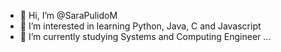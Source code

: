 - 👋 Hi, I’m @SaraPulidoM
- 👀 I’m interested in learning Python, Java, C and Javascript
- 🚀 I’m currently studying Systems and Computing Engineer ...

<!---
SaraPulidoM/SaraPulidoM is a ✨ special ✨ repository because its `README.md` (this file) appears on your GitHub profile.
You can click the Preview link to take a look at your changes.
--->
